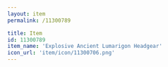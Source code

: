```yaml
---
layout: item
permalink: /11300789

title: Item
id: 11300789
item_name: 'Explosive Ancient Lumarigon Headgear'
icon_url: 'item/icon/11300706.png'
---
```

